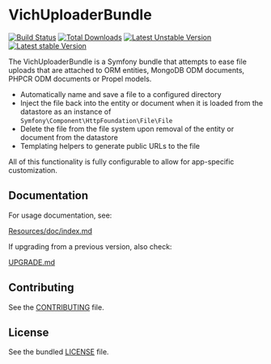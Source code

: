 VichUploaderBundle
==================

[![Build Status](https://secure.travis-ci.org/dustin10/VichUploaderBundle.png?branch=master)](http://travis-ci.org/dustin10/VichUploaderBundle)	[![Total Downloads](https://poser.pugx.org/vich/uploader-bundle/downloads.png)](https://packagist.org/packages/vich/uploader-bundle) [![Latest Unstable Version](https://poser.pugx.org/vich/uploader-bundle/v/unstable.png)](https://packagist.org/packages/vich/uploader-bundle) [![Latest stable Version](https://poser.pugx.org/vich/uploader-bundle/v/stable.png)](https://packagist.org/packages/vich/uploader-bundle)

The VichUploaderBundle is a Symfony bundle that attempts to ease file
uploads that are attached to ORM entities, MongoDB ODM documents, PHPCR ODM
documents or Propel models.

- Automatically name and save a file to a configured directory
- Inject the file back into the entity or document when it is loaded from the datastore as an
instance of `Symfony\Component\HttpFoundation\File\File`
- Delete the file from the file system upon removal of the entity or document from the datastore
- Templating helpers to generate public URLs to the file

All of this functionality is fully configurable to allow for app-specific customization.

## Documentation

For usage documentation, see:

[Resources/doc/index.md](https://github.com/dustin10/VichUploaderBundle/blob/master/Resources/doc/index.md)

If upgrading from a previous version, also check:

[UPGRADE.md](https://github.com/dustin10/VichUploaderBundle/blob/master/UPGRADE.md)

## Contributing

See the [CONTRIBUTING](https://github.com/dustin10/VichUploaderBundle/blob/master/CONTRIBUTING.md) file.

## License

See the bundled [LICENSE](https://github.com/dustin10/VichUploaderBundle/blob/master/Resources/meta/LICENSE) file.
